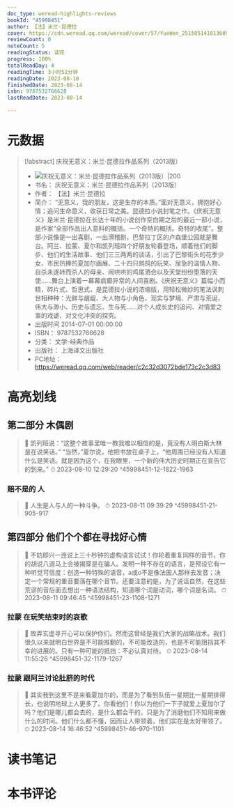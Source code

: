 ```yaml
---
doc_type: weread-highlights-reviews
bookId: "45998451"
author: 【法】米兰·昆德拉
cover: https://cdn.weread.qq.com/weread/cover/57/YueWen_25150514101360906/t7_YueWen_251505141013609061672833419.jpg
reviewCount: 0
noteCount: 5
readingStatus: 读完
progress: 100%
totalReadDay: 4
readingTime: 3小时51分钟
readingDate: 2023-08-10
finishedDate: 2023-08-14
isbn: 9787532766628
lastReadDate: 2023-08-14

---
```

# 元数据
> [!abstract] 庆祝无意义：米兰·昆德拉作品系列（2013版）
> - ![ 庆祝无意义：米兰·昆德拉作品系列（2013版）|200](https://cdn.weread.qq.com/weread/cover/57/YueWen_25150514101360906/t7_YueWen_251505141013609061672833419.jpg)
> - 书名： 庆祝无意义：米兰·昆德拉作品系列（2013版）
> - 作者： 【法】米兰·昆德拉
> - 简介： “无意义，我的朋友，这是生存的本质。”面对无意义，拥抱好心情；追问生命意义，收获日常之美。昆德拉小说封笔之作。《庆祝无意义》是米兰·昆德拉在长达十年的小说创作空白期之后的最近一部小说，是作家“全部作品出人意料的概括。一个奇特的概括。奇特的收尾”。整部小说像是一出喜剧，一出滑稽剧，巴黎拉丁区的卢森堡公园就是舞台。阿兰、拉蒙、夏尔和凯列班四个好朋友轮番登场，顺着他们的脚步、他们的生活故事、他们三三两两的谈话，引出了巴黎街头的花季少女、市民热捧的夏加尔画展、二十四只鹧鸪的玩笑、尿急的温情人物、自杀未遂转而杀人的母亲、闹哄哄的鸡尾酒会以及天堂纷纷堕落的天使……舞台上演着一幕幕疯癫异常的人间喜剧。《庆祝无意义》篇幅小而精，碎片式、哲思式，是昆德拉小说的浓缩版，用轻松微妙的笔法讽刺世相种种：光鲜与龌龊、大人物与小角色、现实与梦境、严肃与荒诞、伟大与渺小、历史与遗忘、生与死……对个人成长史的追问、对情爱之事的戏谑、对文化冲突的探究。
> - 出版时间 2014-07-01 00:00:00
> - ISBN： 9787532766628
> - 分类： 文学-经典作品
> - 出版社： 上海译文出版社
> - PC地址：https://weread.qq.com/web/reader/c2c32d3072bde173c2c3d83

# 高亮划线

## 第二部分 木偶剧

> 📌 凯列班说：“这整个故事里唯一教我难以相信的是，竟没有人明白斯大林是在说笑话。”
“当然，”夏尔说，他把书放在桌子上，“他周围已经没有人知道什么是笑话。就是因为这个，在我眼里，一个新的伟大历史时期正在宣告它的到来。” 
> ⏱ 2023-08-10 12:29:20 ^45998451-12-1822-1963

### 赔不是的 人

> 📌 人生是人与人的一种斗争。 
> ⏱ 2023-08-11 09:39:29 ^45998451-21-905-917

## 第四部分 他们个个都在寻找好心情

> 📌 不妨即兴一连说上三十秒钟的虚构语言试试！你轮着重复同样的音节，你的胡说八道马上会被揭穿是在骗人。发明一种不存在的语言，是预设它有一种听觉可信度：创造一种特殊的语音，a或o不是像法国人那样去发音；决定一个常规的重音要落在哪个音节。还要注意的是，为了说话自然，在这些荒谬的音后面去想出一种语法结构，知道哪个词是动词，哪个词是名词。 
> ⏱ 2023-08-11 09:46:45 ^45998451-23-1108-1271

### 拉蒙 在玩笑结束时的哀歌

> 📌 故弄玄虚寻开心可以保护你们。然而这曾经是我们大家的战略战术。我们很久以来就明白世界是不可能推翻的，不可能改造的，也是不可能阻挡其不幸的进展的。只有一种可能的抵挡：不必认真对待。 
> ⏱ 2023-08-14 11:55:26 ^45998451-32-1179-1267

### 拉蒙 跟阿兰讨论肚脐的时代

> 📌 其实我到这里不是来看夏加尔的，而是为了看到队伍一星期比一星期排得长，也说明地球上人更多了。你看他们！你以为他们一下子就爱上夏加尔了吗？他们是哪儿都会去的，是什么都会干的，只是为了消磨他们不知用来做什么的时间。他们什么都不懂，因而让人带领着。他们实在是太好带领了。 
> ⏱ 2023-08-14 16:46:52 ^45998451-46-970-1101

# 读书笔记

# 本书评论
